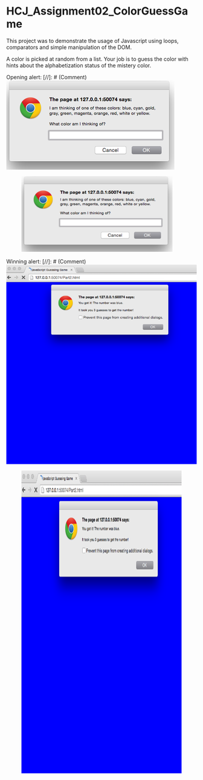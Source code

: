 # HCJ_Assignment02_ColorGuessGame
This project was to demonstrate the usage of Javascript using loops, comparators
and simple manipulation of the DOM.

A color is picked at random from a list. Your job is to guess the color with
hints about the alphabetization status of the mistery color.

Opening alert:
[//]: # (Comment) ![openAlert](/openAlert.png)
<figure><img src="/openAlert.png" alt="image" width="400" height="200"></figure>

Winning alert:
[//]: # (Comment) ![winAlert](/winAlert.png)
<figure><img src="/winAlert.png" alt="winAlert" width="700"
height="800"></figure>
